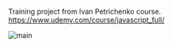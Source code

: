 Training project from Ivan Petrichenko course.
https://www.udemy.com/course/javascript_full/

![main](screenshots/main.png "mainpage")
